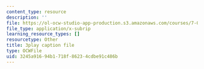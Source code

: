 ```yaml
---
content_type: resource
description: ''
file: https://ol-ocw-studio-app-production.s3.amazonaws.com/courses/7-01sc-fundamentals-of-biology-fall-2011/3245a91694b1718f86234cdbe91c486b_9dHBTckFvME.srt
file_type: application/x-subrip
learning_resource_types: []
resourcetype: Other
title: 3play caption file
type: OCWFile
uid: 3245a916-94b1-718f-8623-4cdbe91c486b
---
```

